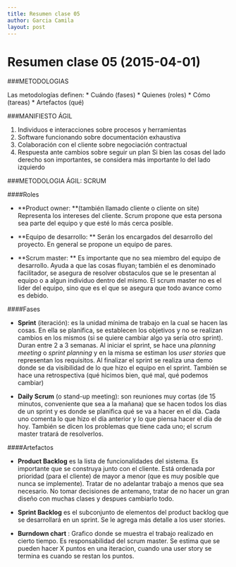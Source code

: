 ```yaml
---
title: Resumen clase 05
author: Garcia Camila
layout: post
---
```

Resumen clase 05 (2015-04-01)
===============

###METODOLOGIAS 

Las metodologías definen:
	* Cuándo (fases)
	* Quienes (roles)
	* Cómo (tareas)
	* Artefactos (qué)

###MANIFIESTO ÁGIL

1. Individuos e interacciones sobre procesos y herramientas
2. Software funcionando sobre documentación exhaustiva
3. Colaboración con el cliente sobre negociación contractual
4. Respuesta ante cambios sobre seguir un plan
Si bien las cosas del lado derecho son importantes, se considera más importante lo del lado izquierdo

###METODOLOGIA ÁGIL: SCRUM

####Roles
* **Product owner: **(también llamado cliente o cliente on site) Representa los intereses del cliente.
Scrum propone que esta persona sea parte del equipo y que esté lo más cerca posible.

* **Equipo de desarrollo: ** Serán los encargados del desarrollo del proyecto. En general se propone un equipo de pares.

* **Scrum master: ** Es importante que no sea miembro del equipo de desarrollo. Ayuda a que las cosas fluyan; también el 
es denominado facilitador, se asegura de resolver obstaculos que se le presentan al equipo o a algun individuo
dentro del mismo. El scrum master no es el lider del equipo, sino que es el que se asegura que todo avance como es debido.

####Fases
* **Sprint** (iteración): es la unidad mínima de trabajo en la cual se hacen las cosas. En ella se planifica, se establecen
los objetivos y no se realizan cambios en los mismos (si se quiere cambiar algo ya sería otro sprint). Duran entre 2 a 3
semanas.
Al iniciar el sprint, se hace una *planning meeting* o *sprint planning* y en la misma se estiman los *user stories* 
que representan los requisitos.
Al finalizar el sprint se realiza una demo donde se da visibilidad de lo que hizo el equipo en el sprint. También se hace 
una retrospectiva (qué hicimos bien, qué mal, qué podemos cambiar)

* **Daily Scrum** (o stand-up meeting): son reuniones muy cortas (de 15 minutos, conveniente que sea a la mañana) que se 
hacen todos los dias de un sprint y es donde se planifica qué se va a hacer en el día. Cada uno comenta lo que hizo el 
día anterior y lo que piensa hacer el día de hoy. También se dicen los problemas que tiene cada uno; el scrum master tratará
de resolverlos.

####Artefactos
* **Product Backlog** es la lista de funcionalidades del sistema. Es importante que se construya junto con el cliente. Está
ordenada por prioridad (para el cliente) de mayor a menor (que es muy posible que nunca se implemente). Tratar de no adelantar 
trabajo a menos que sea necesario. No tomar decisiones de antemano, tratar de no hacer un gran diseño con muchas clases y despues
cambiarlo todo.

* **Sprint Backlog** es el subconjunto de elementos del product backlog que se desarrollará en un sprint. Se le agrega más detalle
a los user stories.

* **Burndown chart** : Grafico donde se muestra el trabajo realizado en cierto tiempo. Es responsabilidad del scrum master. 
Se estima que se pueden hacer X puntos en una iteracion, cuando una user story se termina es cuando se restan los puntos.

